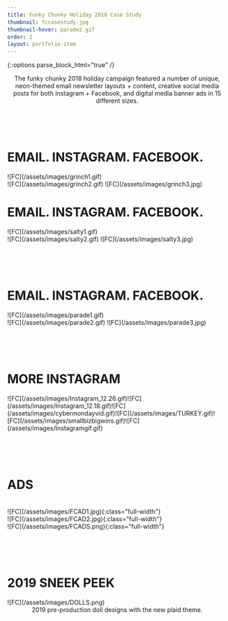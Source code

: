 ```yaml
---
title: Funky Chunky Holiday 2018 Case Study
thumbnail: fccasestudy.jpg
thumbnail-hover: parade2.gif
order: 2
layout: portfolio-item
---
```

{::options parse_block_html="true" /}
<div style="text-align: center;">
<div style="text-align: center; max-width: 500px; margin: 0 auto;">
The funky chunky 2018 holiday campaign
featured a number of unique, neon-themed email newsletter layouts + content, creative social media posts for both Instagram + Facebook, and digital media banner ads in 15 different sizes.
</div>
</div>



<br><br><br>
<h1>EMAIL. INSTAGRAM. FACEBOOK.</h1>
<div class="GRINCH1">
![FC](/assets/images/grinch1.gif)
</div>
<div class="GRINCH2">
![FC](/assets/images/grinch2.gif)
![FC](/assets/images/grinch3.jpg)
</div>




<h1>EMAIL. INSTAGRAM. FACEBOOK.</h1>
<div class="SALTY1">
![FC](/assets/images/salty1.gif)
</div>
<div class="SALTY2">
![FC](/assets/images/salty2.gif)
![FC](/assets/images/salty3.jpg)
</div>


<br><br><br>
<h1>EMAIL. INSTAGRAM. FACEBOOK.</h1>
<div class="PARADE1">
![FC](/assets/images/parade1.gif)
</div>
<div class="PARADE2">
![FC](/assets/images/parade2.gif)
![FC](/assets/images/parade3.jpg)
</div>



<br><br><br>
<h1>MORE INSTAGRAM</h1>
<div class="FCINSTAGRAM">
![FC](/assets/images/Instagram_12.26.gif)![FC](/assets/images/Instagram_12.18.gif)![FC](/assets/images/cybermondayvid.gif)![FC](/assets/images/TURKEY.gif)![FC](/assets/images/smallbizbigwins.gif)![FC](/assets/images/Instagramgif.gif)
</div>

<br><br><br>

<h1>ADS</h1><br>
![FC](/assets/images/FCAD1.jpg){:class="full-width"}
<br>
![FC](/assets/images/FCAD2.jpg){:class="full-width"}
<br>
![FC](/assets/images/FCADS.png){:class="full-width"}


<br><br><br>
<h1>2019 SNEEK PEEK</h1>
![FC](/assets/images/DOLLS.png)


<div style="text-align: center;">
<div style="text-align: center; max-width: 500px; margin: 0 auto;">
2019 pre-production doll designs with the new plaid theme.
</div>
</div>


